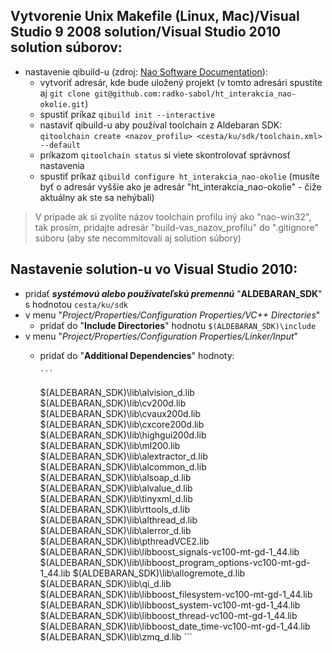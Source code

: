 ## Vytvorenie Unix Makefile (Linux, Mac)/Visual Studio 9 2008 solution/Visual Studio 2010 solution súborov:
* nastavenie qibuild-u (zdroj: [Nao Software Documentation](http://www.aldebaran-robotics.com/documentation/dev/cpp/tutos/using_qibuild.html "Dokumentácia")):
  * vytvoriť adresár, kde bude uložený projekt (v tomto adresári spustíte aj `git clone git@github.com:radko-sabol/ht_interakcia_nao-okolie.git`)
  * spustiť príkaz `qibuild init --interactive`
  * nastaviť qibuild-u aby používal toolchain z Aldebaran SDK: `qitoolchain create <nazov_profilu> <cesta/ku/sdk/toolchain.xml> --default`
  * príkazom `qitoolchain status` si viete skontrolovať správnosť nastavenia
  * spustiť príkaz `qibuild configure ht_interakcia_nao-okolie` (musíte byť o adresár vyššie ako je adresár "ht_interakcia_nao-okolie" - čiže aktuálny ak ste sa nehýbali)

> V prípade ak si zvolíte názov toolchain profilu iný ako "nao-win32", tak prosím, pridajte adresár "build-vas_nazov_profilu" do ".gitignore" súboru (aby ste necommitovali aj solution súbory)

## Nastavenie solution-u vo Visual Studio 2010:
* pridať ***systémovú alebo používateľskú premennú*** "**ALDEBARAN_SDK**" s hodnotou `cesta/ku/sdk`
* v menu "*Project/Properties/Configuration Properties/VC++ Directories*"
  * pridať do "**Include Directories**" hodnotu `$(ALDEBARAN_SDK)\include`
* v menu "*Project/Properties/Configuration Properties/Linker/Input*"
  * pridať do "**Additional Dependencies**" hodnoty:

        ```
    $(ALDEBARAN_SDK)\lib\alvision_d.lib
    $(ALDEBARAN_SDK)\lib\cv200d.lib
    $(ALDEBARAN_SDK)\lib\cvaux200d.lib
    $(ALDEBARAN_SDK)\lib\cxcore200d.lib
    $(ALDEBARAN_SDK)\lib\highgui200d.lib
    $(ALDEBARAN_SDK)\lib\ml200.lib
    $(ALDEBARAN_SDK)\lib\alextractor_d.lib
    $(ALDEBARAN_SDK)\lib\alcommon_d.lib
    $(ALDEBARAN_SDK)\lib\alsoap_d.lib
    $(ALDEBARAN_SDK)\lib\alvalue_d.lib
    $(ALDEBARAN_SDK)\lib\tinyxml_d.lib
    $(ALDEBARAN_SDK)\lib\rttools_d.lib
    $(ALDEBARAN_SDK)\lib\althread_d.lib
    $(ALDEBARAN_SDK)\lib\alerror_d.lib
    $(ALDEBARAN_SDK)\lib\pthreadVCE2.lib
    $(ALDEBARAN_SDK)\lib\libboost_signals-vc100-mt-gd-1_44.lib
    $(ALDEBARAN_SDK)\lib\libboost_program_options-vc100-mt-gd-1_44.lib
    $(ALDEBARAN_SDK)\lib\allogremote_d.lib
    $(ALDEBARAN_SDK)\lib\qi_d.lib
    $(ALDEBARAN_SDK)\lib\libboost_filesystem-vc100-mt-gd-1_44.lib
    $(ALDEBARAN_SDK)\lib\libboost_system-vc100-mt-gd-1_44.lib
    $(ALDEBARAN_SDK)\lib\libboost_thread-vc100-mt-gd-1_44.lib
    $(ALDEBARAN_SDK)\lib\libboost_date_time-vc100-mt-gd-1_44.lib
    $(ALDEBARAN_SDK)\lib\zmq_d.lib
        ```
